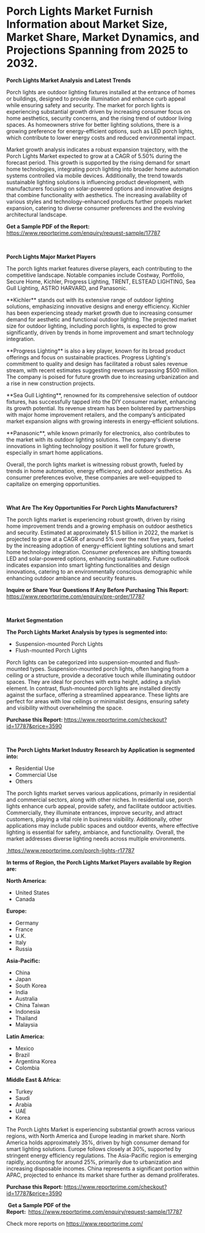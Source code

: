 <p><h1>Porch Lights Market Furnish Information about Market Size, Market Share, Market Dynamics, and Projections Spanning from 2025 to 2032.</h1></p><p><strong>Porch Lights Market Analysis and Latest Trends</strong></p>
<p><p>Porch lights are outdoor lighting fixtures installed at the entrance of homes or buildings, designed to provide illumination and enhance curb appeal while ensuring safety and security. The market for porch lights is experiencing substantial growth driven by increasing consumer focus on home aesthetics, security concerns, and the rising trend of outdoor living spaces. As homeowners strive for better lighting solutions, there is a growing preference for energy-efficient options, such as LED porch lights, which contribute to lower energy costs and reduced environmental impact.</p><p>Market growth analysis indicates a robust expansion trajectory, with the Porch Lights Market expected to grow at a CAGR of 5.50% during the forecast period. This growth is supported by the rising demand for smart home technologies, integrating porch lighting into broader home automation systems controlled via mobile devices. Additionally, the trend towards sustainable lighting solutions is influencing product development, with manufacturers focusing on solar-powered options and innovative designs that combine functionality with aesthetics. The increasing availability of various styles and technology-enhanced products further propels market expansion, catering to diverse consumer preferences and the evolving architectural landscape.</p></p>
<p><strong>Get a Sample PDF of the Report:&nbsp;</strong> <a href="https://www.reportprime.com/enquiry/request-sample/17787?utm_campaign=2657&utm_medium=2&utm_source=Github&utm_content=ia&utm_term=18032025&utm_id=porch-lights">https://www.reportprime.com/enquiry/request-sample/17787</a></p>
<p>&nbsp;</p>
<p><strong>Porch Lights Major Market Players</strong></p>
<p><p>The porch lights market features diverse players, each contributing to the competitive landscape. Notable companies include Costway, Portfolio, Secure Home, Kichler, Progress Lighting, TRENT, ELSTEAD LIGHTING, Sea Gull Lighting, ASTRO HARVARD, and Panasonic. </p><p>**Kichler** stands out with its extensive range of outdoor lighting solutions, emphasizing innovative designs and energy efficiency. Kichler has been experiencing steady market growth due to increasing consumer demand for aesthetic and functional outdoor lighting. The projected market size for outdoor lighting, including porch lights, is expected to grow significantly, driven by trends in home improvement and smart technology integration.</p><p>**Progress Lighting** is also a key player, known for its broad product offerings and focus on sustainable practices. Progress Lighting's commitment to quality and design has facilitated a robust sales revenue stream, with recent estimates suggesting revenues surpassing $500 million. The company is poised for future growth due to increasing urbanization and a rise in new construction projects.</p><p>**Sea Gull Lighting**, renowned for its comprehensive selection of outdoor fixtures, has successfully tapped into the DIY consumer market, enhancing its growth potential. Its revenue stream has been bolstered by partnerships with major home improvement retailers, and the company’s anticipated market expansion aligns with growing interests in energy-efficient solutions.</p><p>**Panasonic**, while known primarily for electronics, also contributes to the market with its outdoor lighting solutions. The company's diverse innovations in lighting technology position it well for future growth, especially in smart home applications.</p><p>Overall, the porch lights market is witnessing robust growth, fueled by trends in home automation, energy efficiency, and outdoor aesthetics. As consumer preferences evolve, these companies are well-equipped to capitalize on emerging opportunities.</p></p>
<p>&nbsp;</p>
<p><strong>What Are The Key Opportunities For Porch Lights Manufacturers?</strong></p>
<p><p>The porch lights market is experiencing robust growth, driven by rising home improvement trends and a growing emphasis on outdoor aesthetics and security. Estimated at approximately $1.5 billion in 2022, the market is projected to grow at a CAGR of around 5% over the next five years, fueled by the increasing adoption of energy-efficient lighting solutions and smart home technology integration. Consumer preferences are shifting towards LED and solar-powered options, enhancing sustainability. Future outlook indicates expansion into smart lighting functionalities and design innovations, catering to an environmentally conscious demographic while enhancing outdoor ambiance and security features.</p></p>
<p><strong>Inquire or Share Your Questions If Any Before Purchasing This Report:</strong> <a href="https://www.reportprime.com/enquiry/pre-order/17787?utm_campaign=2657&utm_medium=2&utm_source=Github&utm_content=ia&utm_term=18032025&utm_id=porch-lights">https://www.reportprime.com/enquiry/pre-order/17787</a></p>
<p>&nbsp;</p>
<p><strong>Market Segmentation</strong></p>
<p><strong>The Porch Lights Market Analysis by types is segmented into:</strong></p>
<p><ul><li>Suspension-mounted Porch Lights</li><li>Flush-mounted Porch Lights</li></ul></p>
<p><p>Porch lights can be categorized into suspension-mounted and flush-mounted types. Suspension-mounted porch lights, often hanging from a ceiling or a structure, provide a decorative touch while illuminating outdoor spaces. They are ideal for porches with extra height, adding a stylish element. In contrast, flush-mounted porch lights are installed directly against the surface, offering a streamlined appearance. These lights are perfect for areas with low ceilings or minimalist designs, ensuring safety and visibility without overwhelming the space.</p></p>
<p><strong>Purchase this Report:&nbsp;</strong><a href="https://www.reportprime.com/checkout?id=17787&price=3590&utm_campaign=2657&utm_medium=2&utm_source=Github&utm_content=ia&utm_term=18032025&utm_id=porch-lights">https://www.reportprime.com/checkout?id=17787&price=3590</a></p>
<p>&nbsp;</p>
<p><strong>The Porch Lights Market Industry Research by Application is segmented into:</strong></p>
<p><ul><li>Residential Use</li><li>Commercial Use</li><li>Others</li></ul></p>
<p><p>The porch lights market serves various applications, primarily in residential and commercial sectors, along with other niches. In residential use, porch lights enhance curb appeal, provide safety, and facilitate outdoor activities. Commercially, they illuminate entrances, improve security, and attract customers, playing a vital role in business visibility. Additionally, other applications may include public spaces and outdoor events, where effective lighting is essential for safety, ambiance, and functionality. Overall, the market addresses diverse lighting needs across multiple environments.</p></p>
<p><a href="https://www.reportprime.com/porch-lights-r17787?utm_campaign=2657&utm_medium=2&utm_source=Github&utm_content=ia&utm_term=18032025&utm_id=porch-lights">&nbsp;https://www.reportprime.com/porch-lights-r17787</a></p>
<p><strong>In terms of Region, the Porch Lights Market Players available by Region are:</strong></p>
<p>
    <p> <strong> North America: </strong>
        <ul>
            <li>United States</li>
            <li>Canada</li>
        </ul>
        </p> 
    <p> <strong> Europe: </strong>
        <ul>
            <li>Germany</li>
            <li>France</li>
            <li>U.K.</li>
            <li>Italy</li>
            <li>Russia</li>
        </ul>
        </p> 
    <p> <strong> Asia-Pacific: </strong>
        <ul>
            <li>China</li>
            <li>Japan</li>
            <li>South Korea</li>
            <li>India</li>
            <li>Australia</li>
            <li>China Taiwan</li>
            <li>Indonesia</li>
            <li>Thailand</li>
            <li>Malaysia</li>
        </ul>
        </p> 
    <p> <strong> Latin America: </strong>
        <ul>
            <li>Mexico</li>
            <li>Brazil</li>
            <li>Argentina Korea</li>
            <li>Colombia</li>
        </ul>
        </p> 
    <p> <strong> Middle East & Africa: </strong>
        <ul>
            <li>Turkey</li>
            <li>Saudi</li>
            <li>Arabia</li>
            <li>UAE</li>
            <li>Korea</li>
        </ul>
    </p>
    </p>
<p><p>The Porch Lights Market is experiencing substantial growth across various regions, with North America and Europe leading in market share. North America holds approximately 35%, driven by high consumer demand for smart lighting solutions. Europe follows closely at 30%, supported by stringent energy efficiency regulations. The Asia-Pacific region is emerging rapidly, accounting for around 25%, primarily due to urbanization and increasing disposable incomes. China represents a significant portion within APAC, projected to enhance its market share further as demand proliferates.</p></p>
<p><strong>Purchase this Report: </strong><a href="https://www.reportprime.com/checkout?id=17787&price=3590&utm_campaign=2657&utm_medium=2&utm_source=Github&utm_content=ia&utm_term=18032025&utm_id=porch-lights">https://www.reportprime.com/checkout?id=17787&price=3590</a></p>
<p>&nbsp;<strong>Get a Sample PDF of the Report:&nbsp;&nbsp;</strong><a href="https://www.reportprime.com/enquiry/request-sample/17787?utm_campaign=2657&utm_medium=2&utm_source=Github&utm_content=ia&utm_term=18032025&utm_id=porch-lights">https://www.reportprime.com/enquiry/request-sample/17787</a></p>
<p><strong></strong></p>
<p>Check more reports on <a href="https://www.reportprime.com/?utm_campaign=2657&utm_medium=2&utm_source=Github&utm_content=ia&utm_term=18032025&utm_id=porch-lights">https://www.reportprime.com/</a></p>